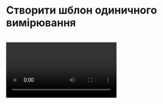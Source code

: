# Створити шблон одиничного вимірювання

<br />

<video controls>
  <source src="./assets/video/quick-start.webm" type="video/webm">
</video>
